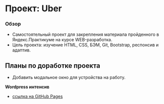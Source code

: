 # Проект: Uber

### Обзор

* Самостоятельный проект для закрепления материала пройденного в Яндекс.Практикуме на курсе WEB-разработка.
* Цель проекта: изучение HTML, CSS, БЭМ, Git, Bootstrap, респонсив и адаптив.

## Планы по доработке проекта
* Добавить модальное окно для устройства на работу.


**Wordpress интенсив**


* [ссылка на GitHub Pages](https://yurick78.github.io/uber/index.html)
